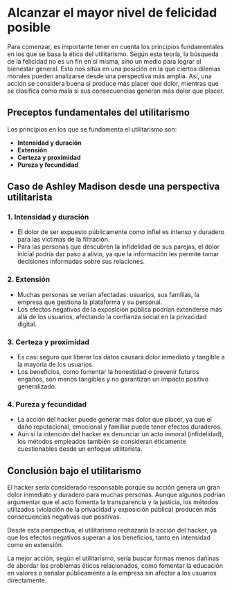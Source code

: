 # Alcanzar el mayor nivel de felicidad posible

Para comenzar, es importante tener en cuenta los principios fundamentales en los que se basa la ética del utilitarismo. Según esta teoría, la búsqueda de la felicidad no es un fin en sí misma, sino un medio para lograr el bienestar general. Esto nos sitúa en una posición en la que ciertos dilemas morales pueden analizarse desde una perspectiva más amplia. Así, una acción se considera buena si produce más placer que dolor, mientras que se clasifica como mala si sus consecuencias generan más dolor que placer.

## Preceptos fundamentales del utilitarismo

Los principios en los que se fundamenta el utilitarismo son:

- **Intensidad y duración**
- **Extensión**
- **Certeza y proximidad**
- **Pureza y fecundidad**

## Caso de Ashley Madison desde una perspectiva utilitarista

### 1. Intensidad y duración

- El dolor de ser expuesto públicamente como infiel es intenso y duradero para las víctimas de la filtración.
- Para las personas que descubren la infidelidad de sus parejas, el dolor inicial podría dar paso a alivio, ya que la información les permite tomar decisiones informadas sobre sus relaciones.

### 2. Extensión

- Muchas personas se verían afectadas: usuarios, sus familias, la empresa que gestiona la plataforma y su personal.
- Los efectos negativos de la exposición pública podrían extenderse más allá de los usuarios, afectando la confianza social en la privacidad digital.

### 3. Certeza y proximidad

- Es casi seguro que liberar los datos causará dolor inmediato y tangible a la mayoría de los usuarios.
- Los beneficios, como fomentar la honestidad o prevenir futuros engaños, son menos tangibles y no garantizan un impacto positivo generalizado.

### 4. Pureza y fecundidad

- La acción del hacker puede generar más dolor que placer, ya que el daño reputacional, emocional y familiar puede tener efectos duraderos.
- Aun si la intención del hacker es denunciar un acto inmoral (infidelidad), los métodos empleados también se consideran éticamente cuestionables desde un enfoque utilitarista.

## Conclusión bajo el utilitarismo

El hacker sería considerado responsable porque su acción genera un gran dolor inmediato y duradero para muchas personas. Aunque algunos podrían argumentar que el acto fomenta la transparencia y la justicia, los métodos utilizados (violación de la privacidad y exposición pública) producen más consecuencias negativas que positivas.

Desde esta perspectiva, el utilitarismo rechazaría la acción del hacker, ya que los efectos negativos superan a los beneficios, tanto en intensidad como en extensión.

La mejor acción, según el utilitarismo, sería buscar formas menos dañinas de abordar los problemas éticos relacionados, como fomentar la educación en valores o señalar públicamente a la empresa sin afectar a los usuarios directamente.
